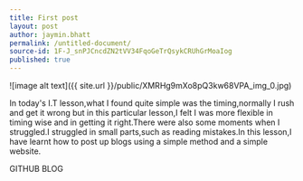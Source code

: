 ```yaml
---
title: First post
layout: post
author: jaymin.bhatt
permalink: /untitled-document/
source-id: 1F-J_snPJCncdZN2tVV34FqoGeTrQsykCRUhGrMoaIog
published: true
---
```

![image alt text]({{ site.url }}/public/XMRHg9mXo8pQ3kw68VPA_img_0.jpg)                        

In today's I.T lesson,what I found quite simple was the timing,normally I rush and get it wrong but in this particular lesson,I felt I was more flexible in timing wise and in getting it right.There were also some moments when I struggled.I struggled in small parts,such as reading mistakes.In this lesson,I have learnt how to post up blogs using a simple method and a simple website.

 GITHUB BLOG

